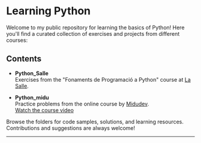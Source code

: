 # Learning Python

Welcome to my public repository for learning the basics of Python! Here you'll find a curated collection of exercises and projects from different courses:

## Contents

- **Python_Salle**  
    Exercises from the "Fonaments de Programació a Python" course at [La Salle](https://www.salleurl.edu/ca/estudis/curs-de-fonaments-de-programacio-python).

- **Python_midu**  
    Practice problems from the online course by [Midudev](https://github.com/midudev).  
    [Watch the course video](https://www.youtube.com/watch?v=TkN2i-_4N4g&t=6354s)


Browse the folders for code samples, solutions, and learning resources.  
Contributions and suggestions are always welcome!

---
